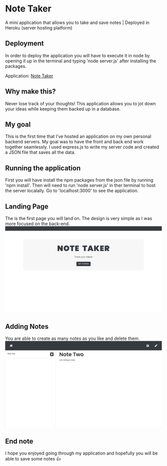 
# Note Taker
A mini application that allows you to take and save notes | Deployed in Heroku (server hosting platform)

## Deployment

In order to deploy the application you will have to execute it in node by opening it up in the terminal and typing 'node server.js' after installing the packages. 

Application: [Note Taker](https://pacific-dusk-03575.herokuapp.com/)

## Why make this?
Never lose track of your thoughts! This application allows you to jot down your ideas while keeping them backed up in a database.

## My goal
This is the first time that I've hosted an application on my own personal backend servers. My goal was to have the front and back end work together seamlessly. I used express.js to write my server code and created a JSON file that saves all the data.


## Running the application

First you will have install the npm packages from the json file by running 'npm install'. Then will need to run 'node server.js' in ther terminal to host the server localally. Go to 'localhost:3000' to see the application.

## Landing Page

The is the first page you will land on. The design is very simple as I was more focused on the back-end.
![Landing Page](./public/assets/images/landing.png)

## Adding Notes

You are able to create as many notes as you like and delete them.
![Adding Notes](./public/assets/images/note.png)

## End note
I hope you enjoyed going through my application and hopefully you will be able to save some notes 👍
